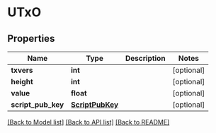 # UTxO

## Properties
Name | Type | Description | Notes
------------ | ------------- | ------------- | -------------
**txvers** | **int** |  | [optional] 
**height** | **int** |  | [optional] 
**value** | **float** |  | [optional] 
**script_pub_key** | [**ScriptPubKey**](ScriptPubKey.md) |  | [optional] 

[[Back to Model list]](../README.md#documentation-for-models) [[Back to API list]](../README.md#documentation-for-api-endpoints) [[Back to README]](../README.md)



